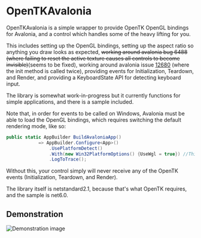 # OpenTKAvalonia

OpenTKAvalonia is a simple wrapper to provide OpenTK OpenGL bindings for Avalonia, and a control which handles some of 
the heavy lifting for you.

This includes setting up the OpenGL bindings, setting up the aspect ratio so anything you draw looks as expected, 
~~working around avalonia bug 6488 (where failing to reset the active texture causes all controls to become invisible)~~(seems to be fixed),
working around avalonia issue [12680](https://github.com/AvaloniaUI/Avalonia/issues/12680) (where the init method is called twice), 
providing events for Initialization, Teardown, and Render, and providing a KeyboardState API for detecting keyboard input.

The library is somewhat work-in-progress but it currently functions for simple applications, and there is a sample included.

Note that, in order for events to be called on Windows, Avalonia must be able to load the OpenGL bindings, which requires 
switching the default rendering mode, like so:
```c#
public static AppBuilder BuildAvaloniaApp()
            => AppBuilder.Configure<App>()
                .UsePlatformDetect()
                .With(new Win32PlatformOptions() {UseWgl = true}) //This line is the important one.
                .LogToTrace();
```
Without this, your control simply will never receive any of the OpenTK events (Initialization, Teardown, and Render).

The library itself is netstandard2.1, because that's what OpenTK requires, and the sample is net6.0.

## Demonstration

![Demonstration image](https://i.imgur.com/mAElUU9.png)